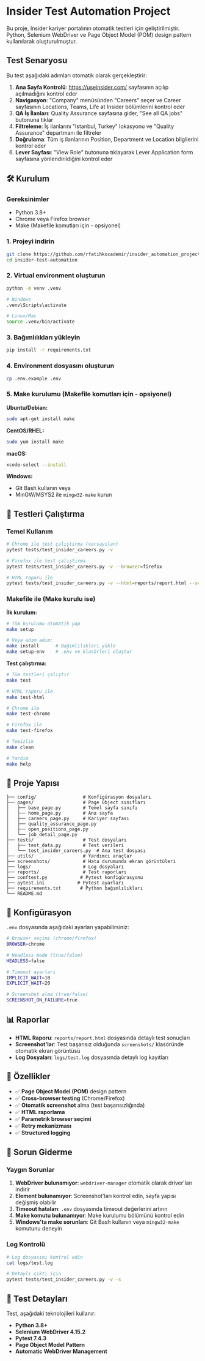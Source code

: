 # Insider Test Automation Project

Bu proje, Insider kariyer portalının otomatik testleri için geliştirilmiştir. Python, Selenium WebDriver ve Page Object Model (POM) design pattern kullanılarak oluşturulmuştur.

##  Test Senaryosu

Bu test aşağıdaki adımları otomatik olarak gerçekleştirir:

1. **Ana Sayfa Kontrolü**: https://useinsider.com/ sayfasının açılıp açılmadığını kontrol eder
2. **Navigasyon**: "Company" menüsünden "Careers" seçer ve Career sayfasının Locations, Teams, Life at Insider bölümlerini kontrol eder
3. **QA İş İlanları**: Quality Assurance sayfasına gider, "See all QA jobs" butonuna tıklar
4. **Filtreleme**: İş ilanlarını "Istanbul, Turkey" lokasyonu ve "Quality Assurance" departmanı ile filtreler
5. **Doğrulama**: Tüm iş ilanlarının Position, Department ve Location bilgilerini kontrol eder
6. **Lever Sayfası**: "View Role" butonuna tıklayarak Lever Application form sayfasına yönlendirildiğini kontrol eder

## 🛠️ Kurulum

### Gereksinimler
- Python 3.8+
- Chrome veya Firefox browser
- Make (Makefile komutları için - opsiyonel)

### 1. Projeyi indirin
```bash
git clone https://github.com/rfatihkocademir/insider_automation_project.git
cd insider-test-automation
```

### 2. Virtual environment oluşturun
```bash
python -m venv .venv

# Windows
.venv\Scripts\activate

# Linux/Mac
source .venv/bin/activate
```

### 3. Bağımlılıkları yükleyin
```bash
pip install -r requirements.txt
```

### 4. Environment dosyasını oluşturun
```bash
cp .env.example .env
```

### 5. Make kurulumu (Makefile komutları için - opsiyonel)

**Ubuntu/Debian:**
```bash
sudo apt-get install make
```

**CentOS/RHEL:**
```bash
sudo yum install make
```

**macOS:**
```bash
xcode-select --install
```

**Windows:**
- Git Bash kullanın veya
- MinGW/MSYS2 ile `mingw32-make` kurun

## 🚀 Testleri Çalıştırma

### Temel Kullanım

```bash
# Chrome ile test çalıştırma (varsayılan)
pytest tests/test_insider_careers.py -v

# Firefox ile test çalıştırma
pytest tests/test_insider_careers.py -v --browser=firefox

# HTML raporu ile
pytest tests/test_insider_careers.py -v --html=reports/report.html --self-contained-html
```

### Makefile ile (Make kurulu ise)

**İlk kurulum:**
```bash
# Tüm kurulumu otomatik yap
make setup

# Veya adım adım:
make install      # Bağımlılıkları yükle
make setup-env    # .env ve klasörleri oluştur
```

**Test çalıştırma:**
```bash
# Tüm testleri çalıştır
make test

# HTML raporu ile
make test-html

# Chrome ile
make test-chrome

# Firefox ile
make test-firefox

# Temizlik
make clean

# Yardım
make help
```

## 📁 Proje Yapısı

```
├── config/                 # Konfigürasyon dosyaları
├── pages/                  # Page Object sınıfları
│   ├── base_page.py        # Temel sayfa sınıfı
│   ├── home_page.py        # Ana sayfa
│   ├── careers_page.py     # Kariyer sayfası
│   ├── quality_assurance_page.py
│   ├── open_positions_page.py
│   └── job_detail_page.py
├── tests/                  # Test dosyaları
│   ├── test_data.py        # Test verileri
│   └── test_insider_careers.py  # Ana test dosyası
├── utils/                  # Yardımcı araçlar
├── screenshots/            # Hata durumunda ekran görüntüleri
├── logs/                   # Log dosyaları
├── reports/                # Test raporları
├── conftest.py            # Pytest konfigürasyonu
├── pytest.ini            # Pytest ayarları
├── requirements.txt       # Python bağımlılıkları
└── README.md
```

## 🔧 Konfigürasyon

`.env` dosyasında aşağıdaki ayarları yapabilirsiniz:

```bash
# Browser seçimi (chrome/firefox)
BROWSER=chrome

# Headless mode (true/false)
HEADLESS=false

# Timeout ayarları
IMPLICIT_WAIT=10
EXPLICIT_WAIT=20

# Screenshot alma (true/false)
SCREENSHOT_ON_FAILURE=true
```

## 📊 Raporlar

- **HTML Raporu**: `reports/report.html` dosyasında detaylı test sonuçları
- **Screenshot'lar**: Test başarısız olduğunda `screenshots/` klasöründe otomatik ekran görüntüsü
- **Log Dosyaları**: `logs/test.log` dosyasında detaylı log kayıtları

## 🎯 Özellikler

- ✅ **Page Object Model (POM)** design pattern
- ✅ **Cross-browser testing** (Chrome/Firefox)
- ✅ **Otomatik screenshot** alma (test başarısızlığında)
- ✅ **HTML raporlama**
- ✅ **Parametrik browser seçimi**
- ✅ **Retry mekanizması**
- ✅ **Structured logging**

## 🐛 Sorun Giderme

### Yaygın Sorunlar

1. **WebDriver bulunamıyor**: `webdriver-manager` otomatik olarak driver'ları indirir
2. **Element bulunamıyor**: Screenshot'ları kontrol edin, sayfa yapısı değişmiş olabilir
3. **Timeout hataları**: `.env` dosyasında timeout değerlerini artırın
4. **Make komutu bulunamıyor**: Make kurulumu bölümünü kontrol edin
5. **Windows'ta make sorunları**: Git Bash kullanın veya `mingw32-make` komutunu deneyin

### Log Kontrolü

```bash
# Log dosyasını kontrol edin
cat logs/test.log

# Detaylı çıktı için
pytest tests/test_insider_careers.py -v -s
```

## 📝 Test Detayları

Test, aşağıdaki teknolojileri kullanır:
- **Python 3.8+**
- **Selenium WebDriver 4.15.2**
- **Pytest 7.4.3**
- **Page Object Model Pattern**
- **Automatic WebDriver Management**
